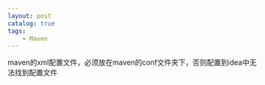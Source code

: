 ```yaml
---
layout: post   	
catalog: true 	
tags:
    - Maven
---
```


maven的xml配置文件，必须放在maven的conf文件夹下，否则配置到idea中无法找到配置文件